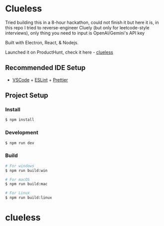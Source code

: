 # Clueless

Tried building this in a 8-hour hackathon, could not finish it but here it is, in this repo I tried to reverse-engineer Cluely (but only for leetcode-style interviews), only thing you need to input is OpenAI/Gemini's API key

Built with Electron, React, & Nodejs.

Launched it on ProductHunt, check it here - [clueless](https://www.producthunt.com/products/clueless?launch=clueless)

## Recommended IDE Setup

- [VSCode](https://code.visualstudio.com/) + [ESLint](https://marketplace.visualstudio.com/items?itemName=dbaeumer.vscode-eslint) + [Prettier](https://marketplace.visualstudio.com/items?itemName=esbenp.prettier-vscode)

## Project Setup

### Install

```bash
$ npm install
```

### Development

```bash
$ npm run dev
```

### Build

```bash
# For windows
$ npm run build:win

# For macOS
$ npm run build:mac

# For Linux
$ npm run build:linux
```
# clueless
